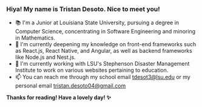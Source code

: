 ### Hiya! My name is Tristan Desoto. Nice to meet you! 
- 📚 I'm a Junior at Louisiana State University, pursuing a degree in Computer Science, concentrating in Software Engineering and minoring in Mathematics.
- 🌱 I'm currently deepening my knowledge on front-end frameworks such as React.js, React Native, and Angular, as well as backend frameworks like Node.js and Nest.js.
- 🔭 I'm currently working with LSU's Stephenson Disaster Management Institute to work on various websites pertaining to education.
- 📫 You can reach me through my school email tdesot3@lsu.edu or my personal email tristan.desoto04@gmail.com

**Thanks for reading! Have a lovely day! ✨**
